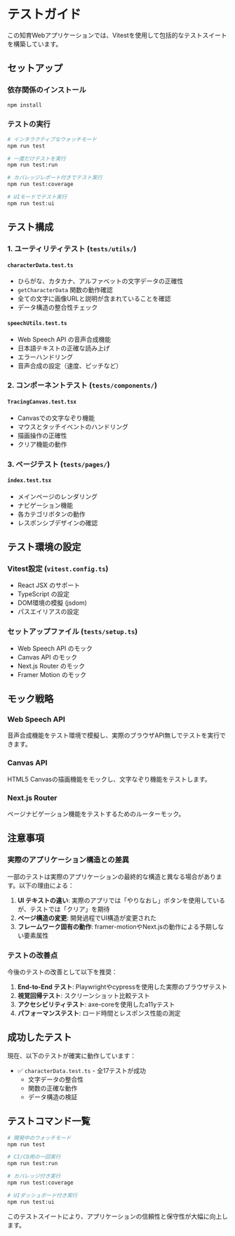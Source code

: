 # テストガイド

この知育Webアプリケーションでは、Vitestを使用して包括的なテストスイートを構築しています。

## セットアップ

### 依存関係のインストール
```bash
npm install
```

### テストの実行

```bash
# インタラクティブなウォッチモード
npm run test

# 一度だけテストを実行
npm run test:run

# カバレッジレポート付きでテスト実行
npm run test:coverage

# UIモードでテスト実行
npm run test:ui
```

## テスト構成

### 1. ユーティリティテスト (`tests/utils/`)

#### `characterData.test.ts`
- ひらがな、カタカナ、アルファベットの文字データの正確性
- `getCharacterData` 関数の動作確認
- 全ての文字に画像URLと説明が含まれていることを確認
- データ構造の整合性チェック

#### `speechUtils.test.ts`
- Web Speech API の音声合成機能
- 日本語テキストの正確な読み上げ
- エラーハンドリング
- 音声合成の設定（速度、ピッチなど）

### 2. コンポーネントテスト (`tests/components/`)

#### `TracingCanvas.test.tsx`
- Canvasでの文字なぞり機能
- マウスとタッチイベントのハンドリング
- 描画操作の正確性
- クリア機能の動作

### 3. ページテスト (`tests/pages/`)

#### `index.test.tsx`
- メインページのレンダリング
- ナビゲーション機能
- 各カテゴリボタンの動作
- レスポンシブデザインの確認

## テスト環境の設定

### Vitest設定 (`vitest.config.ts`)
- React JSX のサポート
- TypeScript の設定
- DOM環境の模擬 (jsdom)
- パスエイリアスの設定

### セットアップファイル (`tests/setup.ts`)
- Web Speech API のモック
- Canvas API のモック
- Next.js Router のモック
- Framer Motion のモック

## モック戦略

### Web Speech API
音声合成機能をテスト環境で模擬し、実際のブラウザAPI無しでテストを実行できます。

### Canvas API
HTML5 Canvasの描画機能をモックし、文字なぞり機能をテストします。

### Next.js Router
ページナビゲーション機能をテストするためのルーターモック。

## 注意事項

### 実際のアプリケーション構造との差異
一部のテストは実際のアプリケーションの最終的な構造と異なる場合があります。以下の理由による：

1. **UI テキストの違い**: 実際のアプリでは「やりなおし」ボタンを使用しているが、テストでは「クリア」を期待
2. **ページ構造の変更**: 開発過程でUI構造が変更された
3. **フレームワーク固有の動作**: framer-motionやNext.jsの動作による予期しない要素属性

### テストの改善点

今後のテストの改善として以下を推奨：

1. **End-to-End テスト**: Playwrightやcypressを使用した実際のブラウザテスト
2. **視覚回帰テスト**: スクリーンショット比較テスト
3. **アクセシビリティテスト**: axe-coreを使用したa11yテスト
4. **パフォーマンステスト**: ロード時間とレスポンス性能の測定

## 成功したテスト

現在、以下のテストが確実に動作しています：

- ✅ `characterData.test.ts` - 全17テストが成功
  - 文字データの整合性
  - 関数の正確な動作
  - データ構造の検証

## テストコマンド一覧

```bash
# 開発中のウォッチモード
npm run test

# CI/CD用の一回実行
npm run test:run

# カバレッジ付き実行
npm run test:coverage

# UIダッシュボード付き実行
npm run test:ui
```

このテストスイートにより、アプリケーションの信頼性と保守性が大幅に向上します。 